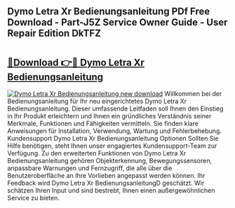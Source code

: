 ## Dymo Letra Xr Bedienungsanleitung PDf Free Download - Part-J5Z Service Owner Guide - User Repair Edition DkTFZ

# <h2><a href="http://df02k7j.blite.top/?on=Dymo+Letra+Xr+Bedienungsanleitung">🔗Download 👉🔴 Dymo Letra Xr Bedienungsanleitung</a></h2>

[![Dymo Letra Xr Bedienungsanleitung new download](https://i.imgur.com/lujVjoI.png)](http://df02k7j.blite.top/?on=Dymo+Letra+Xr+Bedienungsanleitung)
Willkommen bei der Bedienungsanleitung für Ihr neu eingerichtetes Dymo Letra Xr Bedienungsanleitung. Dieser umfassende Leitfaden soll Ihnen den Einstieg in Ihr Produkt erleichtern und Ihnen ein gründliches Verständnis seiner Merkmale, Funktionen und Fähigkeiten vermitteln. Sie finden klare Anweisungen für Installation, Verwendung, Wartung und Fehlerbehebung. Kundensupport Dymo Letra Xr Bedienungsanleitung Optionen Sollten Sie Hilfe benötigen, steht Ihnen unser engagiertes Kundensupport-Team zur Verfügung. Zu den erweiterten Funktionen von Dymo Letra Xr Bedienungsanleitung gehören Objekterkennung, Bewegungssensoren, anpassbare Warnungen und Fernzugriff, die alle über die Benutzeroberfläche an Ihre Vorlieben angepasst werden können. Ihr Feedback wird Dymo Letra Xr BedienungsanleitungD geschätzt. Wir schätzen Ihren Input und sind bestrebt, Ihnen einen außergewöhnlichen Service zu bieten.
